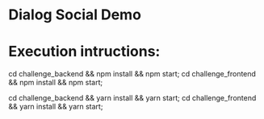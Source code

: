 # Dialog Social Demo
# Execution intructions:

cd challenge_backend && npm install && npm start;
cd challenge_frontend && npm install && npm start;

cd challenge_backend && yarn install && yarn start; 
cd challenge_frontend && yarn install && yarn start;

